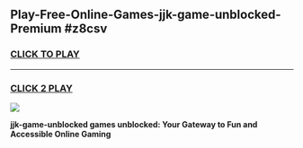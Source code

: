 
## Play-Free-Online-Games-jjk-game-unblocked-Premium #z8csv
<h3>
<a href="https://premium.freeplayer.one?title=jjk-game-unblocked&ref=8M">CLICK TO PLAY</a></h3>
<hr>

<h3>
<a href="https://premium.freeplayer.one?title=jjk-game-unblocked&ref=8M">CLICK 2 PLAY</a>
  
</h3>

<a href="https://premium.freeplayer.one?title=jjk-game-unblocked&ref=8M"><img src="https://clearcache.store/games.png"></a>


**jjk-game-unblocked games unblocked: Your Gateway to Fun and Accessible Online Gaming**
